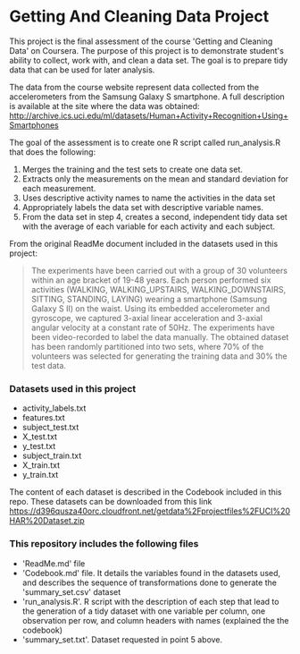 # Getting And Cleaning Data Project

This project is the final assessment of the course 'Getting and Cleaning Data' on Coursera.
The purpose of this project is to demonstrate  student's ability to collect, work with, and clean a data set. The goal is to prepare tidy data that can be used for later analysis.

The data from the course website represent data collected from the accelerometers from the Samsung Galaxy S smartphone. A full description is available at the site where the data was obtained:
http://archive.ics.uci.edu/ml/datasets/Human+Activity+Recognition+Using+Smartphones


The goal of the assessment is to create one R script called run_analysis.R that does the following:

1. Merges the training and the test sets to create one data set.
2. Extracts only the measurements on the mean and standard deviation for each measurement.
3. Uses descriptive activity names to name the activities in the data set
4. Appropriately labels the data set with descriptive variable names.
5. From the data set in step 4, creates a second, independent tidy data set with the average of each variable for each activity and each subject.

From the original ReadMe document included in the datasets used in this project:

> The experiments have been carried out with a group of 30 volunteers within an age bracket of 19-48 years. Each person performed six activities (WALKING, WALKING_UPSTAIRS, WALKING_DOWNSTAIRS, SITTING, STANDING, LAYING) wearing a smartphone (Samsung Galaxy S II) on the waist. Using its embedded accelerometer and gyroscope, we captured 3-axial linear acceleration and 3-axial angular velocity at a constant rate of 50Hz. The experiments have been video-recorded to label the data manually. The obtained dataset has been randomly partitioned into two sets, where 70% of the volunteers was selected for generating the training data and 30% the test data.

### Datasets used in this project

* activity_labels.txt
* features.txt
* subject_test.txt
* X_test.txt
* y_test.txt
* subject_train.txt
* X_train.txt
* y_train.txt

The content of each dataset is described in the Codebook included in this repo.
These datasets can be downloaded from this link
https://d396qusza40orc.cloudfront.net/getdata%2Fprojectfiles%2FUCI%20HAR%20Dataset.zip 

### This repository includes the following files

* 'ReadMe.md' file
* 'Codebook.md' file. It details the variables found in the datasets used, and describes the sequence of transformations done to generate the 'summary_set.csv' dataset
* 'run_analysis.R'. R script with the description of each step that lead to the generation of a tidy dataset with one variable per column, one observation per row, and column headers with names (explained the the codebook)
* 'summary_set.txt'. Dataset requested in point 5 above.
